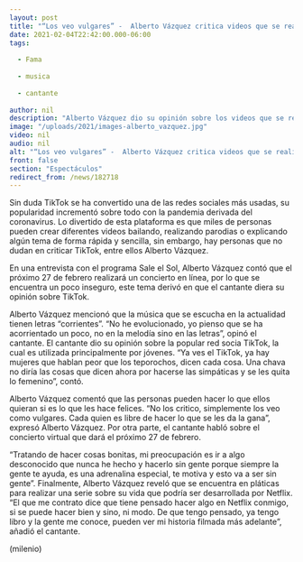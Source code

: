 ```yaml
---
layout: post
title: "“Los veo vulgares” -  Alberto Vázquez critica videos que se realizan en TikTok"
date: 2021-02-04T22:42:00.000-06:00
tags:
  
  - Fama
  
  - musica
  
  - cantante
  
author: nil
description: "Alberto Vázquez dio su opinión sobre los videos que se realizan en TikTok; esto fue lo que dijo el cantante. "
image: "/uploads/2021/images-alberto_vazquez.jpg"
video: nil
audio: nil
alt: "“Los veo vulgares” -  Alberto Vázquez critica videos que se realizan en TikTok"
front: false
section: "Espectáculos"
redirect_from: /news/182718
---
```


Sin duda TikTok se ha convertido una de las redes sociales más usadas, su popularidad incrementó sobre todo con la pandemia derivada del coronavirus. Lo divertido de esta plataforma es que miles de personas pueden crear diferentes videos bailando, realizando parodias o explicando algún tema de forma rápida y sencilla, sin embargo, hay personas que no dudan en criticar TikTok, entre ellos Alberto Vázquez. 

En una entrevista con el programa Sale el Sol, Alberto Vázquez contó que el próximo 27 de febrero realizará un concierto en línea, por lo que se encuentra un poco inseguro, este tema derivó en que el cantante diera su opinión sobre TikTok. 

Alberto Vázquez mencionó que la música que se escucha en la actualidad tienen letras “corrientes”. 
“No he evolucionado, yo pienso que se ha acorrientado un poco, no en la melodía sino en las letras”, opinó el cantante. 
El cantante dio su opinión sobre la popular red socia TikTok, la cual es utilizada principalmente por jóvenes. 
“Ya ves el TikTok, ya hay mujeres que hablan peor que los teporochos, dicen cada cosa. Una chava no diría las cosas que dicen ahora por hacerse las simpáticas y se les quita lo femenino”, contó. 

Alberto Vázquez comentó que las personas pueden hacer lo que ellos quieran si es lo que les hace felices.
“No los critico, simplemente los veo como vulgares. Cada quien es libre de hacer lo que se les da la gana”, expresó Alberto Vázquez. 
Por otra parte, el cantante habló sobre el concierto virtual que dará el próximo 27 de febrero. 

“Tratando de hacer cosas bonitas, mi preocupación es ir a algo desconocido que nunca he hecho y hacerlo sin gente porque siempre la gente te ayuda, es una adrenalina especial, te motiva y esto va a ser sin gente”. 
Finalmente, Alberto Vázquez reveló que se encuentra en pláticas para realizar una serie sobre su vida que podría ser desarrollada por Netflix. 
“El que me contrato dice que tiene pensado hacer algo en Netflix conmigo, si se puede hacer bien y sino, ni modo. De que tengo pensado, ya tengo libro y la gente me conoce, pueden ver mi historia filmada más adelante”, añadió el cantante. 

(milenio)